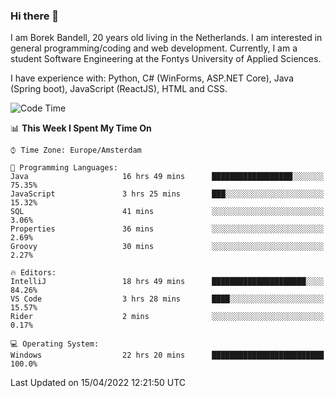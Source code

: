 ### Hi there 👋

I am Borek Bandell, 20 years old living in the Netherlands. I am interested in general programming/coding and web development. Currently, I am a student Software Engineering at the Fontys University of Applied Sciences.

I have experience with: Python, C# (WinForms, ASP.NET Core), Java (Spring boot), JavaScript (ReactJS), HTML and CSS.

<!--START_SECTION:waka-->
![Code Time](http://img.shields.io/badge/Code%20Time-87%20hrs%204%20mins-blue)

📊 **This Week I Spent My Time On** 

```text
⌚︎ Time Zone: Europe/Amsterdam

💬 Programming Languages: 
Java                     16 hrs 49 mins      ██████████████████░░░░░░░   75.35% 
JavaScript               3 hrs 25 mins       ███░░░░░░░░░░░░░░░░░░░░░░   15.32% 
SQL                      41 mins             ░░░░░░░░░░░░░░░░░░░░░░░░░   3.06% 
Properties               36 mins             ░░░░░░░░░░░░░░░░░░░░░░░░░   2.69% 
Groovy                   30 mins             ░░░░░░░░░░░░░░░░░░░░░░░░░   2.27%

🔥 Editors: 
IntelliJ                 18 hrs 49 mins      █████████████████████░░░░   84.26% 
VS Code                  3 hrs 28 mins       ████░░░░░░░░░░░░░░░░░░░░░   15.57% 
Rider                    2 mins              ░░░░░░░░░░░░░░░░░░░░░░░░░   0.17%

💻 Operating System: 
Windows                  22 hrs 20 mins      █████████████████████████   100.0%

```


 Last Updated on 15/04/2022 12:21:50 UTC
<!--END_SECTION:waka-->

<!--**tcBorek2002/tcBorek2002** is a ✨ _special_ ✨ repository because its `README.md` (this file) appears on your GitHub profile.

Here are some ideas to get you started:

- 🔭 I’m currently working on ...
- 🌱 I’m currently learning ...
- 👯 I’m looking to collaborate on ...
- 🤔 I’m looking for help with ...
- 💬 Ask me about ...
- 📫 How to reach me: ...
- 😄 Pronouns: ...
- ⚡ Fun fact: ...
-->
